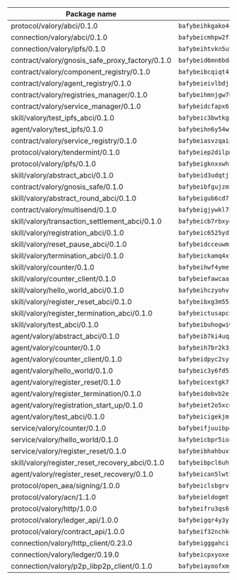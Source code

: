 | Package name                                                  | Package hash                                                  |
| ------------------------------------------------------------- | ------------------------------------------------------------- |
| protocol/valory/abci/0.1.0                                    | `bafybeihkgako44fzgurcv4hgbems4ptdtosae4lopnnr75eczb6kx3x2lm` |
| connection/valory/abci/0.1.0                                  | `bafybeicmhpw2f5c3vds6lwlv2q4fa5nd6zonnvgdretrwfly7ylpiofdqq` |
| connection/valory/ipfs/0.1.0                                  | `bafybeihtvkn5uv3ibumme7zzmrxx7iehc6lnjhil726h2jidpdzzjnd5ay` |
| contract/valory/gnosis_safe_proxy_factory/0.1.0               | `bafybeid6mn6bdqory2v5ch4oqeqbp22njlrx77hq3u4k6xjrdtebgc472e` |
| contract/valory/component_registry/0.1.0                      | `bafybeibcqiqt4zvpoqgcx5w55ozvu75uhrmqlk6l4pgmft3h5e53yein3i` |
| contract/valory/agent_registry/0.1.0                          | `bafybeieivlbdjsvg4guh5ntxwn3afkfgwpd6vb5gpr3e2qizbko37stsvq` |
| contract/valory/registries_manager/0.1.0                      | `bafybeihmnjgw764eftqk7dk65ba2un6qifmi2mfcmxjziaecusznegze3i` |
| contract/valory/service_manager/0.1.0                         | `bafybeidcfapx6fneknzg66snljmkdzptr4vjacoa3zsjjg36gpabuzbjka` |
| skill/valory/test_ipfs_abci/0.1.0                             | `bafybeic3bwtkgp5ri7qofb45lmvpb474snx2aqfv7eaacew5qvqlrrq3ee` |
| agent/valory/test_ipfs/0.1.0                                  | `bafybeihn6y54wzs4egwnbohfckatpsrh4p67562hcqf6gqm6j6tk7my6zy` |
| contract/valory/service_registry/0.1.0                        | `bafybeiasvzqaipsfkgtaxtcxejen7c2unpt5jlkc47ydehqbelqsgoanea` |
| protocol/valory/tendermint/0.1.0                              | `bafybeiep2dilpmu3je4z2kq7yc7l6n7ax5knwfax2ufvmnflt3uj2wrbju` |
| protocol/valory/ipfs/0.1.0                                    | `bafybeigknxxwh2xts7ijbacils4a4cgq7jhcdvwahshbw22zw5hnncsfla` |
| skill/valory/abstract_abci/0.1.0                              | `bafybeid3udqtjtl4txht2z3tm3z3mr2nqtoddtno3u3urxjqjbbpqeelli` |
| contract/valory/gnosis_safe/0.1.0                             | `bafybeibfgujzm23e2owls6pqyro5jvzpketidqwqpabf47xvlbpglhcmpe` |
| skill/valory/abstract_round_abci/0.1.0                        | `bafybeigub6cd7kzoteog662ubztykdzg3dy5e4hiqhf2anxkgxqbczr3fy` |
| contract/valory/multisend/0.1.0                               | `bafybeigjywkl7hydjsrkogob3xebj2ifhqwmfhhxoeyrndzhhxi5u6amey` |
| skill/valory/transaction_settlement_abci/0.1.0                | `bafybeicb7rbxyeutmo5pgph3herwszl2mkljqxlvluoh67pfhbz6roreoe` |
| skill/valory/registration_abci/0.1.0                          | `bafybeic6525ydyqc6sy2hvj6jva6zzcun3mblal4f4xnd53pomfjtpagce` |
| skill/valory/reset_pause_abci/0.1.0                           | `bafybeidcceuwm3pyet63hlyjshjiorai2qvecn5zpvy3ndlxpnxkjtt3zy` |
| skill/valory/termination_abci/0.1.0                           | `bafybeickamq4xvedvkgt64lzdfbk4yinlyyqzsz5cwtkaqovzqthajy7xy` |
| skill/valory/counter/0.1.0                                    | `bafybeihwf4ymejsriovlv3qqwyf3bkjifsb4ssaogwdgvs37dbwltoj27u` |
| skill/valory/counter_client/0.1.0                             | `bafybeiefawcaaiy4matry7m53k36kqy4uadtmtpuulatnt5afkezx6napa` |
| skill/valory/hello_world_abci/0.1.0                           | `bafybeihczyohvka7co555uu3pecmx3ftzgq3m4laygh4a2dpkiikfjdrei` |
| skill/valory/register_reset_abci/0.1.0                        | `bafybeibxg3m553cmt2k2qsgdczriikgra44pdcwnhs4bsbkwaptysbhzcy` |
| skill/valory/register_termination_abci/0.1.0                  | `bafybeictusapcumb2y325gu3mawt3p425gktsrsdcwj5jrvnwug3qjjxby` |
| skill/valory/test_abci/0.1.0                                  | `bafybeibuhogwiwsbzvkie6d5dzbdhmoylycvipl6dd3g6j5utowgorewg4` |
| agent/valory/abstract_abci/0.1.0                              | `bafybeib7ki4uqp6b6sqmi3w5mba5r6hxl4mayrfnj2fxywqzq56rr4dgwu` |
| agent/valory/counter/0.1.0                                    | `bafybeih7br2k3pgbxto7nzctncmkidwuavmnz2jzp4qpuasxbvioi5noxu` |
| agent/valory/counter_client/0.1.0                             | `bafybeidpyc2syvuv3px52gmeaismyhcn4xskbzts22frwlxrwioj53vh6i` |
| agent/valory/hello_world/0.1.0                                | `bafybeic3y6fd52fg3vdmlven5nd5i65nop5upm5jgylpmi2e3mlmlcbi3m` |
| agent/valory/register_reset/0.1.0                             | `bafybeicextgk7jyv7cbki44m4cvfwjhvx3h6dawp7t2antfv27aax7673i` |
| agent/valory/register_termination/0.1.0                       | `bafybeidobvb2efmfen4qwjdqnxnxvcxfk73blq5esjckej7lzfexpy3gcu` |
| agent/valory/registration_start_up/0.1.0                      | `bafybeiet2o5xc63dln2a7m7ivm65ilp5cnc4hmljai6gabnwookgotl3x4` |
| agent/valory/test_abci/0.1.0                                  | `bafybeicigekjmsocnuszeiipahx5rz2m7ewww7nmlqfjs7zbzebavfa5qq` |
| service/valory/counter/0.1.0                                  | `bafybeifjuuibpe642lqmwpzsvs6x56cqqlfn7m5jpy6xngf5nr5immbvxq` |
| service/valory/hello_world/0.1.0                              | `bafybeicbpr5io4aibp2p4mq6dvc23iusvsuapewcragvsinwnz2hfugjny` |
| service/valory/register_reset/0.1.0                           | `bafybeibhahbuxy3jbgvvp3wdrgq4fjygm2zvrwluy5f426mcblwgvvt2xu` |
| skill/valory/register_reset_recovery_abci/0.1.0               | `bafybeibpcl6uhf55wxgdqsc5ra45ccku7embyplbq3w72gqbq34fgtmyli` |
| agent/valory/register_reset_recovery/0.1.0                    | `bafybeican5lwthpa4v367rplj3shytxvdgret4mbrxcmrsfeqozfbrc5em` |
| protocol/open_aea/signing/1.0.0                               | `bafybeiclsbgrviyxbmi2vex5ze3dhr7ywohrqedebx26jozayxvroqtegq` |
| protocol/valory/acn/1.1.0                                     | `bafybeieldogmtf3m4jdsvt4vvyay3jh54rjn3deasymfw43vz3o42vigmq` |
| protocol/valory/http/1.0.0                                    | `bafybeifru3qs6udfzprax7jxktbsuzn7immfvi3scgfspifq3zdxwkgvnm` |
| protocol/valory/ledger_api/1.0.0                              | `bafybeigqr4y3ykz3iulrcoqmji7hy3dxaoy7zmyyzff4ivpbubcpwdknai` |
| protocol/valory/contract_api/1.0.0                            | `bafybeif32nchkgn6yet7e5gt4auhf7lsahxnj4t36kxbw55p3gi7qpeuxq` |
| connection/valory/http_client/0.23.0                          | `bafybeigggahci7hq6tr3tyueatgkvgn73y4b3av2vk7vtr7jkeuwsqcteq` |
| connection/valory/ledger/0.19.0                               | `bafybeicpxyoxez7lperltamvikxu6vzk2lhqakbivce4nzywyzoqbxoogm` |
| connection/valory/p2p_libp2p_client/0.1.0                     | `bafybeiayoofxmj6z3pasn2akqj3udgq2ta2ar6mv6zoehstul2btvv3gqa` |
